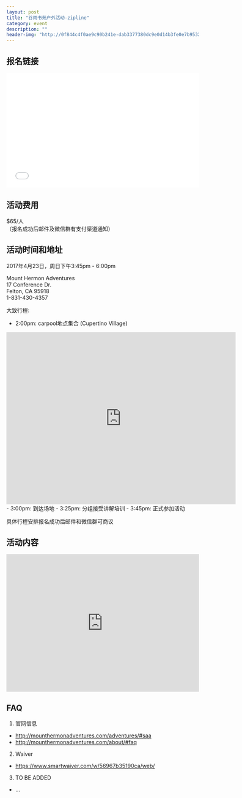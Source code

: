 ```yaml
---
layout: post
title: "谷雨书苑户外活动-zipline"
category: event
description: ""
header-img: "http://0f844c4f0ae9c90b241e-dab3377380dc9e0d14b3fe0e7b953236.r14.cf1.rackcdn.com/adventures-f5-images/hero/o-canopy-5.jpg"
---
```

## 报名链接
<div style="width:100%; text-align:left;" ><iframe src="//eventbrite.com/tickets-external?eid=33805431957&ref=etckt" frameborder="0" height="300" width="100%" vspace="0" hspace="0" marginheight="5" marginwidth="5" scrolling="auto" allowtransparency="true"></iframe></div>

## 活动费用
$65/人  
（报名成功后邮件及微信群有支付渠道通知）

## 活动时间和地址
2017年4月23日，周日下午3:45pm - 6:00pm

Mount Hermon Adventures  
17 Conference Dr.  
Felton, CA 95918  
1-831-430-4357

大致行程:
- 2:00pm: carpool地点集合 (Cupertino Village)
<iframe src="https://www.google.com/maps/embed?pb=!1m18!1m12!1m3!1d3172.2402593615657!2d-122.01755044875254!3d37.33682027974266!2m3!1f0!2f0!3f0!3m2!1i1024!2i768!4f13.1!3m3!1m2!1s0x808fb5961445064d%3A0xfc9d933b56fbee90!2s99+Ranch+Market!5e0!3m2!1sen!2sus!4v1492537514375" width="600" height="450" frameborder="0" style="border:0" allowfullscreen></iframe>
- 3:00pm: 到达场地
- 3:25pm: 分组接受讲解培训
- 3:45pm: 正式参加活动

具体行程安排报名成功后邮件和微信群可商议

## 活动内容
<iframe src="https://player.vimeo.com/video/155450340" width="100%" height="360" frameborder="0" webkitallowfullscreen mozallowfullscreen allowfullscreen></iframe>

## FAQ
1. 官网信息
- <http://mounthermonadventures.com/adventures/#saa>
- <http://mounthermonadventures.com/about/#faq>

2. Waiver
- <https://www.smartwaiver.com/w/56967b35190ca/web/>

3. TO BE ADDED
- ...
